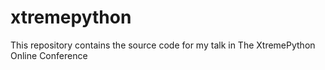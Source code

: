 # xtremepython
This repository contains the source code for my talk in The XtremePython Online Conference
